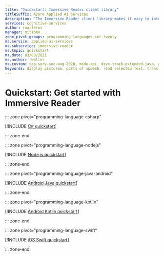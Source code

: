 ```yaml
---
title: "Quickstart: Immersive Reader client library"
titleSuffix: Azure Applied AI Services
description: "The Immersive Reader client library makes it easy to integrate the Immersive Reader service into your web applications to improve reading comprehension. In this quickstart, you'll learn how to use Immersive Reader for text selection, recognizing parts of speech, reading selected text out loud, translation, and more."
services: cognitive-services
author: rwallerms
manager: nitinme
zone_pivot_groups: programming-languages-set-twenty
ms.service: applied-ai-services
ms.subservice: immersive-reader
ms.topic: quickstart
ms.date: 03/08/2021
ms.author: rwaller
ms.custom: cog-serv-seo-aug-2020, mode-api, devx-track-extended-java, devx-track-js
keywords: display pictures, parts of speech, read selected text, translate words, reading comprehension
---
```


# Quickstart: Get started with Immersive Reader

::: zone pivot="programming-language-csharp"

[!INCLUDE [C# quickstart](../includes/quickstarts/immersive-reader-client-library-csharp.md)]

::: zone-end

::: zone pivot="programming-language-nodejs"

[!INCLUDE [Node.js quickstart](../includes/quickstarts/immersive-reader-client-library-nodejs.md)]

::: zone-end

::: zone pivot="programming-language-java-android"

[!INCLUDE [Android Java quickstart](../includes/quickstarts/immersive-reader-client-library-java-android.md)]

::: zone-end

::: zone pivot="programming-language-kotlin"

[!INCLUDE [Android Kotlin quickstart](../includes/quickstarts/immersive-reader-client-library-kotlin.md)]

::: zone-end

::: zone pivot="programming-language-swift"

[!INCLUDE [iOS Swift quickstart](../includes/quickstarts/immersive-reader-client-library-swift.md)]

::: zone-end
